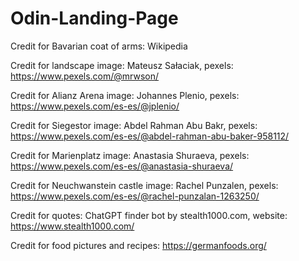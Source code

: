 # Odin-Landing-Page

Credit for Bavarian coat of arms: Wikipedia

Credit for landscape image: Mateusz Sałaciak, pexels: https://www.pexels.com/@mrwson/

Credit for Alianz Arena image: Johannes Plenio, pexels: https://www.pexels.com/es-es/@jplenio/

Credit for Siegestor image: Abdel Rahman Abu Bakr, pexels: https://www.pexels.com/es-es/@abdel-rahman-abu-baker-958112/

Credit for Marienplatz image: Anastasia Shuraeva, pexels: https://www.pexels.com/es-es/@anastasia-shuraeva/

Credit for Neuchwanstein castle image: Rachel Punzalen, pexels: https://www.pexels.com/es-es/@rachel-punzalan-1263250/

Credit for quotes: ChatGPT finder bot by stealth1000.com, website: https://www.stealth1000.com/

Credit for food pictures and recipes: https://germanfoods.org/

